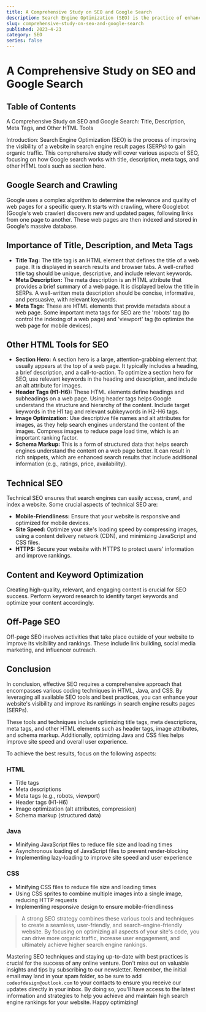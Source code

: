 ```yaml
---
title: A Comprehensive Study on SEO and Google Search
description: Search Engine Optimization (SEO) is the practice of enhancing a website's visibility and ranking in search engine results pages (SERPs) by optimizing its code and content. This includes improving elements such as title tags, meta descriptions, meta tags, header tags, and schema markup in HTML, along with optimizing JavaScript and CSS files for better site performance. A comprehensive SEO strategy ensures a user-friendly and search-engine-friendly website, leading to increased organic traffic and higher search engine rankings.
slug: comprehensive-study-on-seo-and-google-search
published: 2023-4-23
category: SEO
series: false
---
```


# A Comprehensive Study on SEO and Google Search

## Table of Contents

A Comprehensive Study on SEO and Google Search: Title, Description, Meta Tags, and Other HTML Tools

Introduction:
Search Engine Optimization (SEO) is the process of improving the visibility of a website in search engine result pages (SERPs) to gain organic traffic. This comprehensive study will cover various aspects of SEO, focusing on how Google search works with title, description, meta tags, and other HTML tools such as section hero.

## Google Search and Crawling

Google uses a complex algorithm to determine the relevance and quality of web pages for a specific query. It starts with crawling, where Googlebot (Google's web crawler) discovers new and updated pages, following links from one page to another. These web pages are then indexed and stored in Google's massive database.

## Importance of Title, Description, and Meta Tags

- **Title Tag:** The title tag is an HTML element that defines the title of a web page. It is displayed in search results and browser tabs. A well-crafted title tag should be unique, descriptive, and include relevant keywords.
- **Meta Description:** The meta description is an HTML attribute that provides a brief summary of a web page. It is displayed below the title in SERPs. A well-written meta description should be concise, informative, and persuasive, with relevant keywords.
- **Meta Tags:** These are HTML elements that provide metadata about a web page. Some important meta tags for SEO are the 'robots' tag (to control the indexing of a web page) and 'viewport' tag (to optimize the web page for mobile devices).

## Other HTML Tools for SEO

- **Section Hero:** A section hero is a large, attention-grabbing element that usually appears at the top of a web page. It typically includes a heading, a brief description, and a call-to-action. To optimize a section hero for SEO, use relevant keywords in the heading and description, and include an alt attribute for images.
- **Header Tags (H1-H6):** These HTML elements define headings and subheadings on a web page. Using header tags helps Google understand the structure and hierarchy of the content. Include target keywords in the H1 tag and relevant subkeywords in H2-H6 tags.
- **Image Optimization:** Use descriptive file names and alt attributes for images, as they help search engines understand the content of the images. Compress images to reduce page load time, which is an important ranking factor.
- **Schema Markup:** This is a form of structured data that helps search engines understand the content on a web page better. It can result in rich snippets, which are enhanced search results that include additional information (e.g., ratings, price, availability).

## Technical SEO

Technical SEO ensures that search engines can easily access, crawl, and index a website. Some crucial aspects of technical SEO are:

- **Mobile-Friendliness:** Ensure that your website is responsive and optimized for mobile devices.
- **Site Speed:** Optimize your site's loading speed by compressing images, using a content delivery network (CDN), and minimizing JavaScript and CSS files.
- **HTTPS:** Secure your website with HTTPS to protect users' information and improve rankings.

## Content and Keyword Optimization

Creating high-quality, relevant, and engaging content is crucial for SEO success. Perform keyword research to identify target keywords and optimize your content accordingly.

## Off-Page SEO

Off-page SEO involves activities that take place outside of your website to improve its visibility and rankings. These include link building, social media marketing, and influencer outreach.

## Conclusion

In conclusion, effective SEO requires a comprehensive approach that encompasses various coding techniques in HTML, Java, and CSS. By leveraging all available SEO tools and best practices, you can enhance your website's visibility and improve its rankings in search engine results pages (SERPs).

These tools and techniques include optimizing title tags, meta descriptions, meta tags, and other HTML elements such as header tags, image attributes, and schema markup. Additionally, optimizing Java and CSS files helps improve site speed and overall user experience.

To achieve the best results, focus on the following aspects:

### HTML

- Title tags
- Meta descriptions
- Meta tags (e.g., robots, viewport)
- Header tags (H1-H6)
- Image optimization (alt attributes, compression)
- Schema markup (structured data)

### Java

- Minifying JavaScript files to reduce file size and loading times
- Asynchronous loading of JavaScript files to prevent render-blocking
- Implementing lazy-loading to improve site speed and user experience

### CSS

- Minifying CSS files to reduce file size and loading times
- Using CSS sprites to combine multiple images into a single image, reducing HTTP requests
- Implementing responsive design to ensure mobile-friendliness

> A strong SEO strategy combines these various tools and techniques to create a seamless, user-friendly, and search-engine-friendly website. By focusing on optimizing all aspects of your site's code, you can drive more organic traffic, increase user engagement, and ultimately achieve higher search engine rankings.

Mastering SEO techniques and staying up-to-date with best practices is crucial for the success of any online venture. Don't miss out on valuable insights and tips by subscribing to our newsletter. Remember, the initial email may land in your spam folder, so be sure to add `codeofdesign@outlook.com` to your contacts to ensure you receive our updates directly in your inbox. By doing so, you'll have access to the latest information and strategies to help you achieve and maintain high search engine rankings for your website. Happy optimizing!
